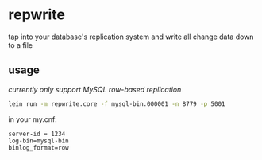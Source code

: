 # repwrite

tap into your database's replication system and write all change data down to a file

## usage

_currently only support MySQL row-based replication_

```bash
lein run -m repwrite.core -f mysql-bin.000001 -n 8779 -p 5001
```

in your my.cnf:

```
server-id = 1234
log-bin=mysql-bin
binlog_format=row
```

